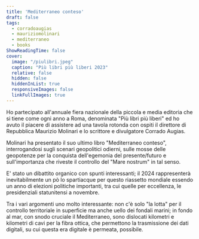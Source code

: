 ```yaml
---
title: 'Mediterraneo conteso'
draft: false
tags:
  - corradoaugias
  - mauriziomolinari
  - mediterraneo
  - books
ShowReadingTime: false
cover:
  image: "/piulibri.jpeg"
  caption: "Più libri più liberi 2023"
  relative: false
  hidden: false
  hiddenInList: true
  responsiveImages: false
  linkFullImages: true
---
```


Ho partecipato all'annuale fiera nazionale della piccola e media editoria che si tiene come ogni anno a Roma, denominata "Più libri più liberi" ed ho avuto il piacere di assistere ad una tavola rotonda con ospiti il direttore di Repubblica Maurizio Molinari e lo scrittore e divulgatore Corrado Augias. 

Molinari ha presentato il suo ultimo libro "Mediterraneo conteso", interrogandosi sugli scenari geopolitici odierni, sulle mosse delle geopotenze per la conquista dell'egemonia del presente/futuro e sull'importanza che riveste il controllo del "Mare nostrum" in tal senso.

E' stato un dibattito organico con spunti interessanti; il 2024 rappresenterà inevitabilmente un pò lo spartiacque per questo riassetto mondiale essendo un anno di elezioni politiche importanti, tra cui quelle per eccellenza, le presidenziali statunitensi a novembre.

Tra i vari argomenti uno molto interessante: non c'è solo "la lotta" per il controllo territoriale in superficie ma anche uello dei fondali marini; in fondo al mar, con snodo cruciale il Mediterraneo, sono dislocati kilometri e kilometri di cavi per la fibra ottica, che permettono la trasmissione dei dati digitali, su cui questa era digitale è permeata, possibile.

